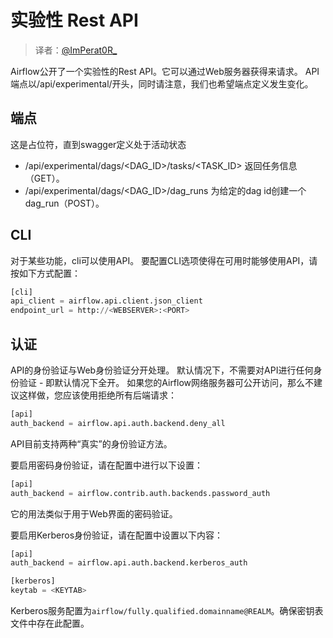 # 实验性 Rest API

> 译者：[@ImPerat0R\_](https://github.com/tssujt)

Airflow公开了一个实验性的Rest API。它可以通过Web服务器获得来请求。 API端点以/api/experimental/开头，同时请注意，我们也希望端点定义发生变化。

## 端点

这是占位符，直到swagger定义处于活动状态

* /api/experimental/dags/<DAG_ID>/tasks/<TASK_ID> 返回任务信息（GET）。
* /api/experimental/dags/<DAG_ID>/dag_runs 为给定的dag id创建一个dag_run（POST）。

## CLI

对于某些功能，cli可以使用API​​。 要配置CLI选项使得在可用时能够使用API​​，请按如下方式配置：

```py
[cli]
api_client = airflow.api.client.json_client
endpoint_url = http://<WEBSERVER>:<PORT>
```

## 认证

API的身份验证与Web身份验证分开处理。 默认情况下，不需要对API进行任何身份验证 - 即默认情况下全开。 如果您的Airflow网络服务器可公开访问，那么不建议这样做，您应该使用拒绝所有后端请求：
```py
[api]
auth_backend = airflow.api.auth.backend.deny_all
```

API目前支持两种“真实”的身份验证方法。

要启用密码身份验证，请在配置中进行以下设置：
```py
[api]
auth_backend = airflow.contrib.auth.backends.password_auth
```

它的用法类似于用于Web界面的密码验证。

要启用Kerberos身份验证，请在配置中设置以下内容：
```py
[api]
auth_backend = airflow.api.auth.backend.kerberos_auth

[kerberos]
keytab = <KEYTAB>
```

Kerberos服务配置为`airflow/fully.qualified.domainname@REALM`。确保密钥表文件中存在此配置。
